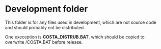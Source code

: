 # Development folder
This folder is for any files used in development, which are not source code and should probably not be distributed.

One exeception is **COSTA_DISTRUB.BAT**, which should be copied to overwrite /COSTA.BAT before release.
